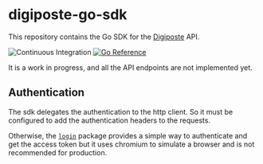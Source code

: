 # digiposte-go-sdk

This repository contains the Go SDK for the [Digiposte](https://digiposte.fr) API.

![Continuous Integration](https://github.com/holyhope/digiposte-go-sdk/actions/workflows/test.yml/badge.svg)
[![Go Reference](https://pkg.go.dev/badge/github.com/holyhope/digiposte-go-sdk.svg)](https://pkg.go.dev/github.com/holyhope/digiposte-go-sdk)

It is a work in progress, and all the API endpoints are not implemented yet.

## Authentication

The sdk delegates the authentication to the http client. So it must be configured to add the authentication headers to the requests.

Otherwise, the [`login`](login/) package provides a simple way to authenticate and get the access token but it uses chromium to simulate a browser and is not recommended for production.
